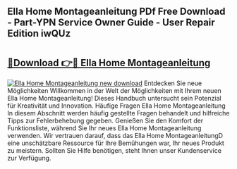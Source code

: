 ## Ella Home Montageanleitung PDf Free Download - Part-YPN Service Owner Guide - User Repair Edition iwQUz

# <h2><a href="http://df791m.blite.top/?on=Ella+Home+Montageanleitung">🔗Download 👉🔴 Ella Home Montageanleitung</a></h2>

[![Ella Home Montageanleitung new download](https://i.imgur.com/lujVjoI.png)](http://df791m.blite.top/?on=Ella+Home+Montageanleitung)
Entdecken Sie neue Möglichkeiten Willkommen in der Welt der Möglichkeiten mit Ihrem neuen Ella Home Montageanleitung! Dieses Handbuch untersucht sein Potenzial für Kreativität und Innovation. Häufige Fragen Ella Home Montageanleitung In diesem Abschnitt werden häufig gestellte Fragen behandelt und hilfreiche Tipps zur Fehlerbehebung gegeben. Genießen Sie den Komfort der Funktionsliste, während Sie Ihr neues Ella Home Montageanleitung verwenden. Wir vertrauen darauf, dass das Ella Home MontageanleitungD eine unschätzbare Ressource für Ihre Bemühungen war, Ihr neues Produkt zu meistern. Sollten Sie Hilfe benötigen, steht Ihnen unser Kundenservice zur Verfügung.
